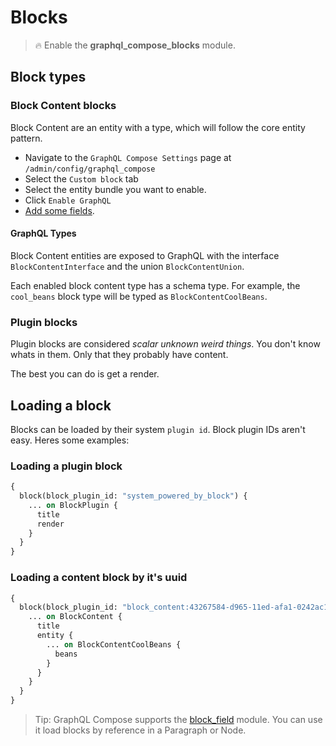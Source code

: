 # Blocks

> :fire: Enable the **graphql_compose_blocks** module.

## Block types

### Block Content blocks

Block Content are an entity with a type, which will follow the core entity pattern.

- Navigate to the `GraphQL Compose Settings` page at `/admin/config/graphql_compose`
- Select the `Custom block` tab
- Select the entity bundle you want to enable.
- Click `Enable GraphQL`
- [Add some fields](core/fields.md).

#### GraphQL Types

Block Content entities are exposed to GraphQL with the interface `BlockContentInterface` and the union `BlockContentUnion`.

Each enabled block content type has a schema type. For example, the `cool_beans` block type will be typed as `BlockContentCoolBeans`.

### Plugin blocks

Plugin blocks are considered _scalar unknown weird things_.
You don't know whats in them. Only that they probably have content.

The best you can do is get a render.

## Loading a block

Blocks can be loaded by their system `plugin id`. Block plugin IDs aren't easy. Heres some examples:

### Loading a plugin block

```graphql
{
  block(block_plugin_id: "system_powered_by_block") {
    ... on BlockPlugin {
      title
      render
    }
  }
}
```

### Loading a content block by it's uuid

```graphql
{
  block(block_plugin_id: "block_content:43267584-d965-11ed-afa1-0242ac120002") {
    ... on BlockContent {
      title
      entity {
        ... on BlockContentCoolBeans {
          beans
        }
      }
    }
  }
}
```

> Tip: GraphQL Compose supports the [block_field](https://www.drupal.org/project/block_field) module. You can use it load blocks by reference in a Paragraph or Node.
